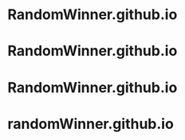 # RandomWinner.github.io
# RandomWinner.github.io
# RandomWinner.github.io
# randomWinner.github.io
